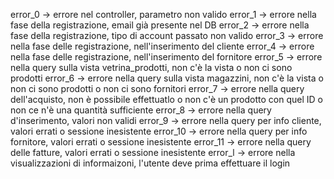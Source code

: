 error_0 -> errore nel controller, parametro non valido
error_1 -> errore nella fase della registrazione, email già presente nel DB
error_2 -> errore nella fase della registrazione, tipo di account passato non valido
error_3 -> errore nella fase delle registrazione, nell'inserimento del cliente
error_4 -> errore nella fase delle registrazione, nell'inserimento del fornitore
error_5 -> errore nella query sulla vista vetrina_prodotti, non c'è la vista o non ci sono prodotti
error_6 -> errore nella query sulla vista magazzini, non c'è la vista o non ci sono prodotti o non ci sono fornitori
error_7 -> errore nella query dell'acquisto, non è possibile effettuatlo o non c'è un prodotto con quel ID o 
           non ce n'è una quantità sufficiente
error_8 -> errore nella query d'inserimento, valori non validi
error_9 -> errore nella query per info cliente, valori errati o sessione inesistente
error_10 -> errore nella query per info fornitore, valori errati o sessione inesistente
error_11 -> errore nella query delle fatture, valori errati o sessione inesistente
error_l -> errore nella visualizzazioni di informaizoni, l'utente deve prima effettuare il login
